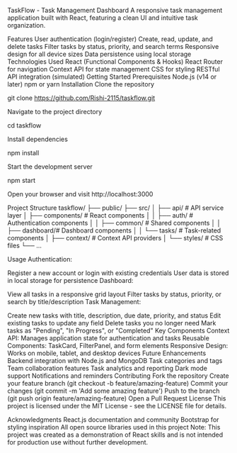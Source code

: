 TaskFlow - Task Management Dashboard
A responsive task management application built with React, featuring a clean UI and intuitive task organization.

Features
User authentication (login/register)
Create, read, update, and delete tasks
Filter tasks by status, priority, and search terms
Responsive design for all device sizes
Data persistence using local storage
Technologies Used
React (Functional Components & Hooks)
React Router for navigation
Context API for state management
CSS for styling
RESTful API integration (simulated)
Getting Started
Prerequisites
Node.js (v14 or later)
npm or yarn
Installation
Clone the repository

git clone https://github.com/Rishi-2115/taskflow.git

Navigate to the project directory

cd taskflow

Install dependencies

npm install

Start the development server

npm start

Open your browser and visit http://localhost:3000

Project Structure
taskflow/
├── public/
├── src/
│   ├── api/          # API service layer
│   ├── components/   # React components
│   │   ├── auth/     # Authentication components
│   │   ├── common/   # Shared components
│   │   ├── dashboard/# Dashboard components
│   │   └── tasks/    # Task-related components
│   ├── context/      # Context API providers
│   └── styles/       # CSS files
└── ...

Usage
Authentication:

Register a new account or login with existing credentials
User data is stored in local storage for persistence
Dashboard:

View all tasks in a responsive grid layout
Filter tasks by status, priority, or search by title/description
Task Management:

Create new tasks with title, description, due date, priority, and status
Edit existing tasks to update any field
Delete tasks you no longer need
Mark tasks as "Pending", "In Progress", or "Completed"
Key Components
Context API: Manages application state for authentication and tasks
Reusable Components: TaskCard, FilterPanel, and form elements
Responsive Design: Works on mobile, tablet, and desktop devices
Future Enhancements
Backend integration with Node.js and MongoDB
Task categories and tags
Team collaboration features
Task analytics and reporting
Dark mode support
Notifications and reminders
Contributing
Fork the repository
Create your feature branch (git checkout -b feature/amazing-feature)
Commit your changes (git commit -m 'Add some amazing feature')
Push to the branch (git push origin feature/amazing-feature)
Open a Pull Request
License
This project is licensed under the MIT License - see the LICENSE file for details.

Acknowledgments
React.js documentation and community
Bootstrap for styling inspiration
All open source libraries used in this project
Note: This project was created as a demonstration of React skills and is not intended for production use without further development.
